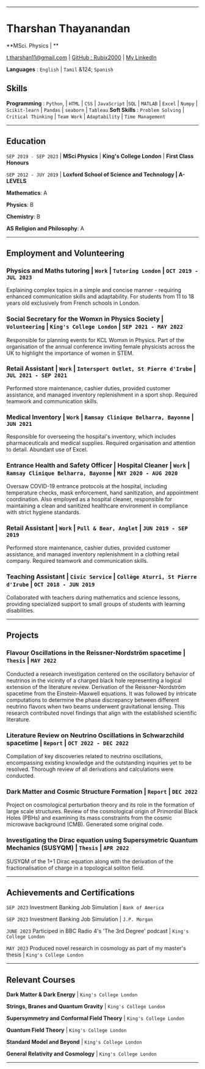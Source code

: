 
-------------------------------

# Tharshan Thayanandan 

**MSci. Physics &#124; **

<div id="webaddress">
<a href="t.tharshan11@gmail.com">t.tharshan11@gmail.com</a>
&#124; <a href="https://github.com/Rubix2000">GitHub : Rubix2000</a>
&#124; <a href="https://www.linkedin.com/in/tharshan-thayanandan/">My LinkedIn</a>
</div>

**Languages** : `English` &#124; `Tamil` &124; `Spanish`

## Skills
**Programming** : `Python`, &#124; `HTML` &#124; `CSS` &#124; `JavaScript` &#124;`SQL` &#124; `MATLAB` &#124; `Excel` &#124; `Numpy` &#124; `Scikit-learn` &#124; `Pandas` &#124; `seaborn` &#124; `Tableau`
**Soft Skills** : `Problem Solving` &#124; `Critical Thinking` &#124; `Team Work` &#124; `Adaptability` &#124; `Time Management`


-------------------------------

## Education

`SEP 2019 - SEP 2023` &#124; **MSci Physics** &#124;
**King's College London** &#124;
**First Class Honours**

`SEP 2012 - JUY 2019` &#124; **Loxford School of Science and Technology &#124; A-LEVELS**  

**Mathematics**: A  

**Physics**: B  

**Chemistry**: B  

**AS Religion and Philosophy**: A  

-------------------------------


## Employment and Volunteering

### **Physics and Maths tutoring** &#124; `Work` &#124; `Tutoring London` &#124; `OCT 2019 - JUL 2023`

Explaining complex topics in a simple and concise manner - requiring enhanced communication skills and adaptability. For students from 11 to 18 years old exclusively from French schools in London.


### **Social Secretary for the Womxn in Physics Society** &#124; `Volunteering` &#124; `King's College London` &#124; `SEP 2021 - MAY 2022`
Responsible for planning events for KCL Womxn in Physics. Part of the organisation of the annual conference inviting female physicists across the UK to highlight the importance of women in STEM.

### **Retail Assistant** &#124; `Work` &#124; `Intersport Outlet, St Pierre d'Irube` &#124; `JUL 2021 - SEP 2021`
Performed store maintenance, cashier duties, provided customer assistance, and managed inventory replenishment in a sport shop. Required teamwork and communication skills.

### **Medical Inventory** &#124; `Work` &#124; `Ramsay Clinique Belharra, Bayonne` &#124; `JUN 2021`
Responsible for overseeing the hospital's inventory, which includes pharmaceuticals and medical supplies. Required organisation and attention to detail. Abundant use of Excel.

### **Entrance Health and Safety Officer &#124; Hospital Cleaner** &#124; `Work` &#124; `Ramsay Clinique Belharra, Bayonne` &#124; `MAY 2020 - AUG 2020`
Oversaw COVID-19 entrance protocols at the hospital, including temperature checks, mask enforcement, hand sanitization, and appointment coordination. Also employed as a hospital cleaner, responsible for maintaining a clean and sanitized healthcare environment in compliance with strict hygiene standards.

### **Retail Assistant** &#124; `Work` &#124; `Pull & Bear, Anglet` &#124; `JUN 2019 - SEP 2019`
Performed store maintenance, cashier duties, provided customer assistance, and managed inventory replenishment in a clothing retail company. Required teamwork and communication skills. 

### **Teaching Assistant** &#124; `Civic Service` &#124; `Collège Aturri, St Pierre d'Irube` &#124; `OCT 2018 - JUN 2019`
Collaborated with teachers during mathematics and science lessons, providing specialized support to small groups of students with learning disabilities.

-------------------------------

## Projects
### **Flavour Oscillations in the Reissner-Nordström spacetime** &#124; `Thesis` &#124; `MAY 2022`

Conducted a research investigation centered on the oscillatory behavior of neutrinos in the vicinity of a charged black hole representing a logical extension of the literature review. Derivation of the Reissner-Nordström spacetime from the Einstein-Maxwell equations. It was followed by intricate computations to determine the phase discrepancy between different neutrino flavors when two beams underwent gravitational lensing. This research contributed novel findings that align with the established scientific literature.

### **Literature Review on Neutrino Oscillations in Schwarzchild spacetime** &#124; `Report` &#124; `OCT 2022 - DEC 2022`

Compilation of key discoveries related to neutrino oscillations, encompassing existing knowledge and the outstanding inquiries yet to be resolved. Thorough review of all derivations and calculations were conducted.

### **Dark Matter and Cosmic Structure Formation** &#124; `Report` &#124; `DEC 2022`

Project on cosmological perturbation theory and its role in the formation of large scale structures.  Review of the cosmological origin of Primordial Black Holes (PBHs) and examining its mass constraints from the cosmic microwave background (CMB). Generated some original code.

### **Investigating the Dirac equation using Supersymetric Quantum Mechanics (SUSYQM)** &#124; `Thesis` &#124; `APR 2022`

SUSYQM of the 1+1 Dirac equation along with the derivation of the fractionalisation of charge in a topological soliton field.

-------------------------------
## Achievements and Certifications
`SEP 2023` Investment Banking Job Simulation &#124; `Bank of America` 

`SEP 2023` Investment Banking Job Simulation &#124; `J.P. Morgan`

`JUNE 2023` Participed in BBC Radio 4's 'The 3rd Degree' podcast &#124; `King's College London` 

`MAY 2023` Produced novel research in cosmology as part of my master's thesis &#124; `King's College London` 

-------------------------------
## Relevant Courses
**Dark Matter & Dark Energy** &#124; `King's College London`

**Strings, Branes and Quantum Gravity** &#124; `King's College London`

**Supersymmetry and Conformal Field Theory** &#124; `King's College London`

**Quantum Field Theory** &#124; `King's College London`

**Standard Model and Beyond** &#124; `King's College London`

**General Relativity and Cosmology** &#124; `King's College London`

-------------------------------

